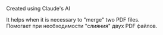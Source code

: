 Created using Claude's AI
  
It helps when it is necessary to "merge" two PDF files.  
Помогает при необходимости "слияния" двух PDF файлов.

